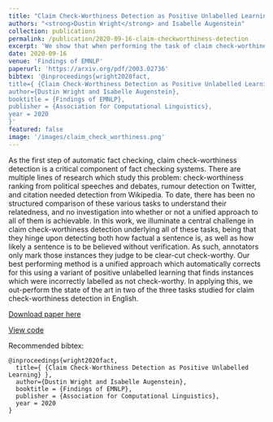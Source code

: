 ```yaml
---
title: "Claim Check-Worthiness Detection as Positive Unlabelled Learning"
authors: "<strong>Dustin Wright</strong> and Isabelle Augenstein"
collection: publications
permalink: /publication/2020-09-16-claim-checkworthiness-detection
excerpt: 'We show that when performing the task of claim check-worthiness detection, positive-unlabelled learning helps across multiple domains. Additionally, we highlight key similarities and differences in check-worthiness detection datasets.'
date: 2020-09-16
venue: 'Findings of EMNLP'
paperurl: 'https://arxiv.org/pdf/2003.02736'
bibtex: '@inproceedings{wright2020fact,
title={ {Claim Check-Worthiness Detection as Positive Unlabelled Learning} },
author={Dustin Wright and Isabelle Augenstein},
booktitle = {Findings of EMNLP},
publisher = {Association for Computational Linguistics},
year = 2020
}'
featured: false
image: '/images/claim_check_worthiness.png'
---
```

As the first step of automatic fact checking, claim check-worthiness detection is a critical component of fact checking systems. There are multiple lines of research which study this problem: check-worthiness ranking from political speeches and debates, rumour detection on Twitter, and citation needed detection from Wikipedia. To date, there has been no structured comparison of these various tasks to understand their relatedness, and no investigation into whether or not a unified approach to all of them is achievable. In this work, we illuminate a central challenge in claim check-worthiness detection underlying all of these tasks, being that they hinge upon detecting both how factual a sentence is, as well as how likely a sentence is to be believed without verification. As such, annotators only mark those instances they judge to be clear-cut check-worthy. Our best performing method is a unified approach which automatically corrects for this using a variant of positive unlabelled learning that finds instances which were incorrectly labelled as not check-worthy. In applying this, we out-perform the state of the art in two of the three tasks studied for claim check-worthiness detection in English.

[Download paper here](https://www.aclweb.org/anthology/2020.findings-emnlp.43.pdf)

[View code](https://github.com/copenlu/check-worthiness-pu-learning)

Recommended bibtex: 

```
@inproceedings{wright2020fact,
  title={ {Claim Check-Worthiness Detection as Positive Unlabelled Learning} },
  author={Dustin Wright and Isabelle Augenstein},
  booktitle = {Findings of EMNLP},
  publisher = {Association for Computational Linguistics},
  year = 2020
}
```

